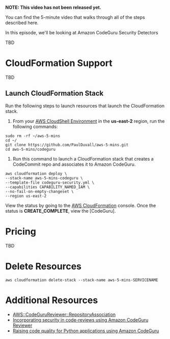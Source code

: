 **NOTE: This video has not been released yet.**

You can find the 5-minute video that walks through all of the steps described here. 

In this episode, we'll be looking at Amazon CodeGuru Security Detectors

TBD


# CloudFormation Support
TBD


## Launch CloudFormation Stack

Run the following steps to launch resources that launch the CloudFormation stack.

1. From your [AWS CloudShell Environment](https://us-east-2.console.aws.amazon.com/cloudshell/home?region=us-east-2#) in the **us-east-2** region, run the following commands: 
```
sudo rm -rf ~/aws-5-mins
cd ~/
git clone https://github.com/PaulDuvall/aws-5-mins.git
cd aws-5-mins/codeguru
```

1. Run this command to launch a CloudFormation stack that creates a CodeCommit repo and associates it to Amazon CodeGuru.

```
aws cloudformation deploy \
--stack-name aws-5-mins-codeguru \
--template-file codeguru-security.yml \
--capabilities CAPABILITY_NAMED_IAM \
--no-fail-on-empty-changeset \
--region us-east-2
```

View the status by going to the [AWS CloudFormation](https://console.aws.amazon.com/cloudformation/home?region=us-east-2#) console. Once the status is **CREATE_COMPLETE**, view the [CodeGuru].


# Pricing
TBD

# Delete Resources

```
aws cloudformation delete-stack --stack-name aws-5-mins-SERVICENAME
```

# Additional Resources

* [AWS::CodeGuruReviewer::RepositoryAssociation](https://docs.aws.amazon.com/AWSCloudFormation/latest/UserGuide/aws-resource-codegurureviewer-repositoryassociation.html)
* [Incorporating security in code-reviews using Amazon CodeGuru Reviewer](https://aws.amazon.com/blogs/devops/incorporating-security-in-code-reviews-using-amazon-codeguru-reviewer)
* [Raising code quality for Python applications using Amazon CodeGuru](https://aws.amazon.com/blogs/devops/raising-code-quality-for-python-applications-using-amazon-codeguru/)